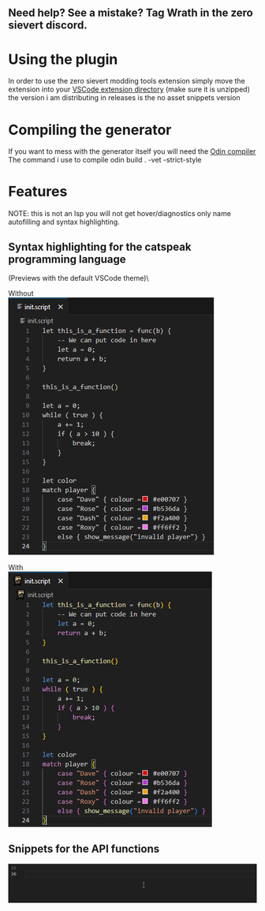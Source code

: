 ## Need help? See a mistake? Tag Wrath in the zero sievert discord.

# Using the plugin
In order to use the zero sievert modding tools extension simply move the extension into your [VSCode extension directory](https://code.visualstudio.com/docs/configure/extensions/extension-marketplace#_where-are-extensions-installed) (make sure it is unzipped) the version i am distributing in releases is the no asset snippets version

# Compiling the generator
If you want to mess with the generator itself you will need the [Odin compiler](https://github.com/odin-lang/Odin)\
The command i use to compile odin build . -vet -strict-style

# Features
NOTE: this is not an lsp you will not get hover/diagnostics only name autofilling and syntax highlighting.
## Syntax highlighting for the catspeak programming language
(Previews with the default VSCode theme)\

Without\
![Without highlighting](./images/highlighting-without.png)

With\
![With highlighting](./images/highlighting-with.png)

## Snippets for the API functions
![Snippets](./images/snippets.gif)